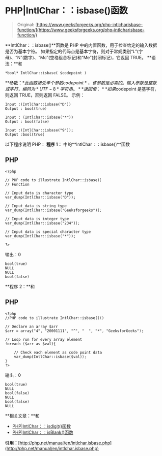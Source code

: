 # PHP|IntlChar：：isbase()函数

> Original: [https://www.geeksforgeeks.org/php-intlcharisbase-function/](https://www.geeksforgeeks.org/php-intlcharisbase-function/)

**IntlChar：：isbase()**函数是 PHP 中的内置函数，用于检查给定的输入数据是否为基本字符。 如果指定的代码点是基本字符，则对于常规类别“L”(字母)、“N”(数字)、“Mc”(空格组合标记)和“Me”(封闭标记)，它返回 TRUE。
**语法：**和

```
*bool* IntlChar::isbase( $codepoint )
```

**参数：**此函数接受单个参数*$codepoint*，该参数是必需的。 输入参数是整数或字符，编码为*UTF-8*字符串。
**返回值：**如果$codepoint 是基字符，则返回 TRUE，否则返回 FALSE。
示例：

```
Input :(IntlChar::isbase("D"))
Output : bool(true)

Input : (IntlChar::isbase("*"))
Output : bool(false)

Input :(IntlChar::isbase("9"));
Output :bool(true)
```

以下程序说明 PHP：
**程序 1：**
中的**IntlChar：：isbase()**函数

## PHP

```
<?php

// PHP code to illustrate IntlChar::isbase()
// Function

// Input data is character type
var_dump(IntlChar::isbase("D"));

// Input data is string type
var_dump(IntlChar::isbase("Geeksforgeeks"));

// Input data is integer type
var_dump(IntlChar::isbase("234"));

// Input data is special character type
var_dump(IntlChar::isbase("*"));

?>
```

输出：0

```
bool(true) 
NULL 
NULL 
bool(false) 
```

**程序 2：**和

## PHP

```
<?php
//PHP code to illustrate IntlChar::isbase()()

// Declare an array $arr
$arr = array("4", "20001111", "^", "  ", "*", "GeeksforGeeks");

// Loop run for every array element
foreach ($arr as $val){

    // Check each element as code point data
    var_dump(IntlChar::isbase($val));
}
?>
```

输出：0

```
bool(true) 
NULL 
bool(false) 
NULL 
bool(false) 
NULL 
```

**相关文章：**和

*   [PHP|IntlChar：：isdigit()函数](https://www.geeksforgeeks.org/php-intlcharisdigit-function/)
*   [PHP|IntlChar：：isBlank()函数](https://www.geeksforgeeks.org/php-intlcharisblank-function/)

**引用：**[http://php.net/manual/en/intlchar.isbase.php](http://php.net/manual/en/intlchar.isbase.php)